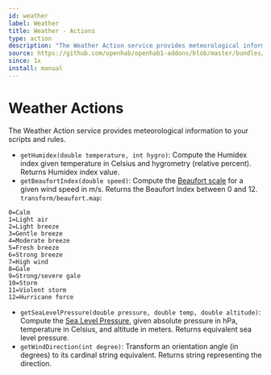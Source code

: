 ```yaml
---
id: weather
label: Weather
title: Weather - Actions
type: action
description: "The Weather Action service provides meteorological information to your scripts and rules."
source: https://github.com/openhab/openhab1-addons/blob/master/bundles/action/org.openhab.action.weather/README.md
since: 1x
install: manual
---
```


<!-- Attention authors: Do not edit directly. Please add your changes to the appropriate source repository -->

<!-- {% include base.html %} -->

# Weather Actions

The Weather Action service provides meteorological information to your scripts and rules.

- `getHumidex(double temperature, int hygro)`: Compute the Humidex index given temperature in Celsius and hygrometry (relative percent).  Returns Humidex index value.
- `getBeaufortIndex(double speed)`: Compute the [Beaufort scale](http://en.wikipedia.org/wiki/Beaufort_scale) for a given wind speed in m/s.  Returns the Beaufort Index between 0 and 12.  `transform/beaufort.map`:

```text
0=Calm
1=Light air
2=Light breeze
3=Gentle breeze
4=Moderate breeze
5=Fresh breeze
6=Strong breeze
7=High wind
8=Gale
9=Strong/severe gale
10=Storm
11=Violent storm
12=Hurricane force
```

- `getSeaLevelPressure(double pressure, double temp, double altitude)`: Compute the [Sea Level Pressure](http://keisan.casio.com/exec/system/1224575267), given absolute pressure in hPa, temperature in Celsius, and altitude in meters.  Returns equivalent sea level pressure.
- `getWindDirection(int degree)`: Transform an orientation angle (in degrees) to its cardinal string equivalent.  Returns string representing the direction.
